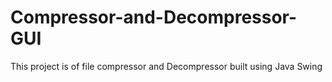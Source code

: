 # Compressor-and-Decompressor-GUI
This project is of file compressor and Decompressor built using Java Swing
